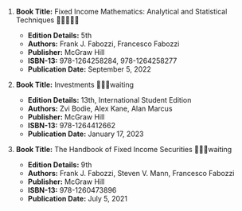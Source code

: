 1. **Book Title:** Fixed Income Mathematics: Analytical and Statistical Techniques 🚨🚨🚨🚨🚨
   - **Edition Details:** 5th
   - **Authors:** Frank J. Fabozzi, Francesco Fabozzi 
   - **Publisher:** McGraw Hill
   - **ISBN-13:** 978-1264258284, 978-1264258277
   - **Publication Date:** September 5, 2022

2. **Book Title:** Investments 📒🔐🚫waiting
   - **Edition Details:** 13th, International Student Edition
   - **Authors:** Zvi Bodie, Alex Kane, Alan Marcus
   - **Publisher:** McGraw Hill
   - **ISBN-13:** 978-1264412662
   - **Publication Date:** January 17, 2023

3. **Book Title:** The Handbook of Fixed Income Securities 📒🔐🚫waiting
   - **Edition Details:** 9th
   - **Authors:** Frank J. Fabozzi, Steven V. Mann, Francesco Fabozzi 
   - **Publisher:** McGraw Hill
   - **ISBN-13:** 978-1260473896
   - **Publication Date:** July 5, 2021
